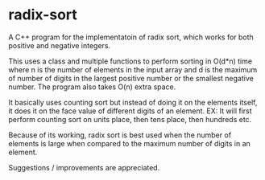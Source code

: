 # radix-sort
A C++ program for the implementatoin of radix sort, which works for both positive and negative integers.

This uses a class and multiple functions to perform sorting in O(d*n) time where n is the number of elements in the input array and d is the maximum of number of digits in the largest positive number or the smallest negative number.
The program also takes O(n) extra space.

It basically uses counting sort but instead of doing it on the elements itself, it does it on the face value of different digits of an element. 
EX: It will first perform counting sort on units place, then tens place, then hundreds etc.

Because of its working, radix sort is best used when the number of elements is large when compared to the maximum number of digits in an element.

Suggestions / improvements are appreciated.
